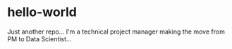 # hello-world
Just another repo...
I'm a technical project manager making the move from PM to Data Scientist...
